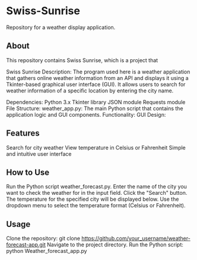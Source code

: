 # Swiss-Sunrise
Repository for a weather display application. 

## About

This repository contains Swiss Sunrise, which is a project that 


Swiss Sunrise
Description: The program used here is a weather application that gathers online weather information from an API and displays it using a Tkinter-based graphical user interface (GUI). It allows users to search for weather information of a specific location by entering the city name.

Dependencies:
Python 3.x
Tkinter library
JSON module
Requests module
File Structure:
weather_app.py: The main Python script that contains the application logic and GUI components.
Functionality:
GUI Design:

## Features
Search for city weather
View temperature in Celsius or Fahrenheit
Simple and intuitive user interface


## How to Use
Run the Python script weather_forecast.py.
Enter the name of the city you want to check the weather for in the input field.
Click the "Search" button.
The temperature for the specified city will be displayed below.
Use the dropdown menu to select the temperature format (Celsius or Fahrenheit).


## Usage
Clone the repository: git clone https://github.com/your_username/weather-forecast-app.git
Navigate to the project directory.
Run the Python script: python Weather_forecast_app.py
